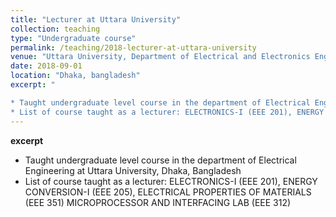 ```yaml
---
title: "Lecturer at Uttara University"
collection: teaching
type: "Undergraduate course"
permalink: /teaching/2018-lecturer-at-uttara-university
venue: "Uttara University, Department of Electrical and Electronics Engineering"
date: 2018-09-01
location: "Dhaka, bangladesh"
excerpt: "

* Taught undergraduate level course in the department of Electrical Engineering at Uttara University, Dhaka, Bangladesh 
* List of course taught as a lecturer: ELECTRONICS-I (EEE 201), ENERGY CONVERSION-I (EEE 205), ELECTRICAL PROPERTIES OF MATERIALS (EEE 351) MICROPROCESSOR AND INTERFACING LAB (EEE 312)"
---
```


**excerpt**

* Taught undergraduate level course in the department of Electrical Engineering at Uttara University, Dhaka, Bangladesh
* List of course taught as a lecturer: ELECTRONICS-I (EEE 201), ENERGY CONVERSION-I (EEE 205), ELECTRICAL PROPERTIES OF MATERIALS (EEE 351) MICROPROCESSOR AND INTERFACING LAB (EEE 312)